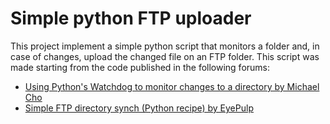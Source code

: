 # Simple python FTP uploader

This project implement a simple python script that monitors a folder and, in case of changes, upload the changed file on an FTP folder.
This script was made starting from the code published in the following forums:
  - [Using Python's Watchdog to monitor changes to a directory by Michael Cho](https://www.michaelcho.me/article/using-pythons-watchdog-to-monitor-changes-to-a-directory)
  - [Simple FTP directory synch (Python recipe) by EyePulp ](http://code.activestate.com/recipes/327141-simple-ftp-directory-synch/)
